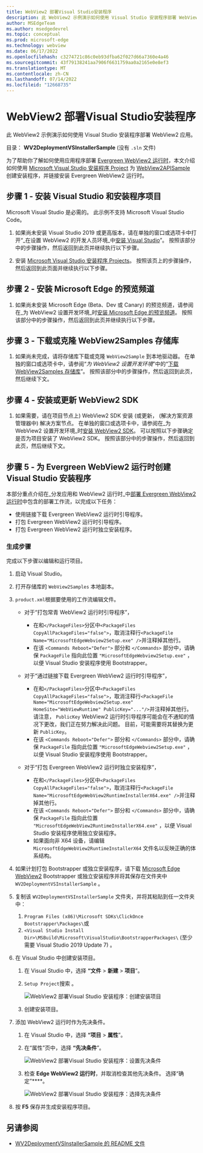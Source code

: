 ```yaml
---
title: WebView2 部署Visual Studio安装程序
description: 此 WebView2 示例演示如何使用 Visual Studio 安装程序部署 WebView2 应用。
author: MSEdgeTeam
ms.author: msedgedevrel
ms.topic: conceptual
ms.prod: microsoft-edge
ms.technology: webview
ms.date: 06/17/2022
ms.openlocfilehash: c3274721c86c0eb93dfba62f027d66a7360e4a46
ms.sourcegitcommit: 43f79138241aa7906f6631759aa0a2165e0e8ef3
ms.translationtype: MT
ms.contentlocale: zh-CN
ms.lasthandoff: 07/14/2022
ms.locfileid: "12668735"
---
```

# <a name="webview2-deployment-visual-studio-installer"></a>WebView2 部署Visual Studio安装程序

此 WebView2 示例演示如何使用 Visual Studio 安装程序部署 WebView2 应用。

目录： **WV2DeploymentVSInstallerSample** (没有 `.sln` 文件) 

为了帮助你了解如何使用应用程序部署 [Evergreen WebView2 运行时](/microsoft-edge/webview2/concepts/distribution#deploying-the-evergreen-webview2-runtime)，本文介绍如何使用 [Microsoft Visual Studio 安装程序 Project](https://marketplace.visualstudio.com/items?itemName=visualstudioclient.MicrosoftVisualStudio2017InstallerProjects) 为 [WebView2APISample](https://github.com/MicrosoftEdge/WebView2Samples/tree/main/SampleApps/WebView2APISample#readme) 创建安装程序，并链接安装 Evergreen WebView2 运行时。

<!-- ====================================================================== -->
## <a name="step-1---install-visual-studio-and-installer-projects"></a>步骤 1 - 安装 Visual Studio 和安装程序项目

Microsoft Visual Studio 是必需的。 此示例不支持 Microsoft Visual Studio Code。

1. 如果尚未安装 Visual Studio 2019 或更高版本，请在单独的窗口或选项卡中打开“_在设置 WebView2 的开发人员环境_中[安装 Visual Studio](../how-to/machine-setup.md#install-visual-studio)”。  按照该部分中的步骤操作，然后返回到此页并继续执行以下步骤。

1. 安装 [Microsoft Visual Studio 安装程序 Projects](https://marketplace.visualstudio.com/items?itemName=visualstudioclient.MicrosoftVisualStudio2017InstallerProjects)。 按照该页上的步骤操作，然后返回到此页面并继续执行以下步骤。

<!-- ====================================================================== -->
## <a name="step-2---install-a-preview-channel-of-microsoft-edge"></a>步骤 2 - 安装 Microsoft Edge 的预览频道

1. 如果尚未安装 Microsoft Edge (Beta、Dev 或 Canary) 的预览频道，请参阅在_为 WebView2 设置开发环境_时[安装 Microsoft Edge 的预览频道](../how-to/machine-setup.md#install-a-preview-channel-of-microsoft-edge)。  按照该部分中的步骤操作，然后返回到此页并继续执行以下步骤。


<!-- ====================================================================== -->
## <a name="step-3---download-or-clone-the-webview2samples-repo"></a>步骤 3 - 下载或克隆 WebView2Samples 存储库

1. 如果尚未完成，请将存储库下载或克隆 `WebView2Sample` 到本地驱动器。  在单独的窗口或选项卡中，请参阅“_为 WebView2 设置开发环境_”中的“[下载 WebView2Samples 存储库](../how-to/machine-setup.md#download-the-webview2samples-repo)”。  按照该部分中的步骤操作，然后返回到此页，然后继续下文。


<!-- ====================================================================== -->
<!-- ## Step 5 - Open .sln in Visual Studio -->

<!-- 1. On your local drive, open the `.sln` file in Visual Studio, in the directory:

   *  `<your-repos-directory>/WebView2Samples/SampleApps/WV2DeploymentVSInstallerSample/WV2DeploymentVSInstallerSample.sln`

   or:

   *  `<your-repos-directory>/WebView2Samples-main/SampleApps/WV2DeploymentVSInstallerSample/WV2DeploymentVSInstallerSample.sln` -->


<!-- ====================================================================== -->
<!-- 1. **Visual Studio workloads** - If prompted, install any Visual Studio workloads that are requested.  In a separate window or tab, see [Install Visual Studio workloads](../how-to/machine-setup.md#install-visual-studio-workloads) in _Set up your Dev environment for WebView2_.  Follow the steps in that section, and then return to this page and continue below. -->

   <!-- Solution Explorer shows the **WV2DeploymentVSInstallerSample** project. -->

   <!-- Solution Explorer shows the **WV2DeploymentVSInstallerSample** project: -->

   <!-- ![The WV2DeploymentVSInstallerSample sample opened in Visual Studio in Solution Explorer.](media/wv2deploymentvsinstallersample-in-solution-explorer.png) -->
   <!--todo: create png-->


<!-- ====================================================================== -->
## <a name="step-4---install-or-update-the-webview2-sdk"></a>步骤 4 - 安装或更新 WebView2 SDK

1. 如果需要，请在项目节点上) WebView2 SDK 安装 (或更新， (解决方案资源管理器中) 解决方案节点。  在单独的窗口或选项卡中，请参阅在_为 WebView2 设置开发环境_时[安装 WebView2 SDK](../how-to/machine-setup.md#install-the-webview2-sdk)。  可以按照以下步骤确定是否为项目安装了 WebView2 SDK。  按照该部分中的步骤操作，然后返回到此页，然后继续下文。


<!-- ====================================================================== -->
<!-- 1. In Visual Studio, select **Debug** > **Start Debugging** (`F5`). -->

   <!-- The sample app window opens. -->


<!-- 1. In the sample app window, use the sample app.  In the Visual Studio code editor, inspect the code; see [README file for WV2DeploymentVSInstallerSample](https://github.com/MicrosoftEdge/WebView2Samples/tree/main/SampleApps/WV2DeploymentVSInstallerSample#readme). -->

<!-- 1. Close the sample app window. -->


<!-- ====================================================================== -->
## <a name="step-5---create-a-visual-studio-installer-for-the-evergreen-webview2-runtime"></a>步骤 5 - 为 Evergreen WebView2 运行时创建 Visual Studio 安装程序

本部分重点介绍在_分发应用和 WebView2 运行时_中[部署 Evergreen WebView2 运行时](/microsoft-edge/webview2/concepts/distribution#deploying-the-evergreen-webview2-runtime)中包含的部署工作流，以完成以下任务：

* 使用链接下载 Evergreen WebView2 运行时引导程序。
* 打包 Evergreen WebView2 运行时引导程序。
* 打包 Evergreen WebView2 运行时独立安装程序。

### <a name="build-steps"></a>生成步骤

完成以下步骤以编辑和运行项目。

1. 启动 Visual Studio。

1. 打开存储库的 `WebView2Samples` 本地副本。

1. `product.xml`根据要使用的工作流编辑文件。

    * 对于“打包常青 WebView2 运行时引导程序”，
        * 在和`</PackageFiles>`分区中`<PackageFiles CopyAllPackageFiles="false">`，取消注释行`<PackageFile Name="MicrosoftEdgeWebview2Setup.exe" />`并注释掉其他行。
        * 在该 `<Commands Reboot="Defer">` 部分和 `</Commands>` 部分中，请确保 `PackageFile` 指向此位置 `"MicrosoftEdgeWebview2Setup.exe"` ，以便 Visual Studio 安装程序使用 Bootstrapper。

    * 对于“通过链接下载 Evergreen WebView2 运行时引导程序”，
        * 在和`</PackageFiles>`分区中`<PackageFiles CopyAllPackageFiles="false">`，取消注释行`<PackageFile Name="MicrosoftEdgeWebview2Setup.exe" HomeSite="WebViewRuntime" PublicKey="..."/>`并注释掉其他行。 请注意， `PublicKey` WebView2 运行时引导程序可能会在不通知的情况下更改，我们正在努力解决此问题。 目前，可能需要将其替换为更新 `PublicKey`。
        * 在该 `<Commands Reboot="Defer">` 部分和 `</Commands>` 部分中，请确保 `PackageFile` 指向此位置 `"MicrosoftEdgeWebview2Setup.exe"` ，以便 Visual Studio 安装程序使用 Bootstrapper。

    * 对于“打包 Evergreen WebView2 运行时独立安装程序”，
        * 在和`</PackageFiles>`分区中`<PackageFiles CopyAllPackageFiles="false">`，取消注释行`<PackageFile Name="MicrosoftEdgeWebView2RuntimeInstallerX64.exe" />`并注释掉其他行。
        * 在该 `<Commands Reboot="Defer">` 部分和 `</Commands>` 部分中，请确保 `PackageFile` 指向此位置 `"MicrosoftEdgeWebView2RuntimeInstallerX64.exe"` ，以便 Visual Studio 安装程序使用独立安装程序。
        * 如果面向非 X64 设备，请编辑 `MicrosoftEdgeWebView2RuntimeInstallerX64` 文件名以反映正确的体系结构。

1. 如果计划打包 Bootstrapper 或独立安装程序，请下载 [Microsoft Edge WebView2](https://developer.microsoft.com/microsoft-edge/webview2/) Bootstrapper 或独立安装程序并将其保存在文件夹中 `WV2DeploymentVSInstallerSample` 。

1. 复制该 `WV2DeploymentVSInstallerSample` 文件夹，并将其粘贴到任一文件夹中：
   1. `Program Files (x86)\Microsoft SDKs\ClickOnce Bootstrapper\Packages\`或
   1. `<Visual Studio Install Dir>\MSBuild\Microsoft\VisualStudio\BootstrapperPackages\`  (至少需要 Visual Studio 2019 Update 7) 。

1. 在 Visual Studio 中创建安装项目。 
   1. 在 Visual Studio 中，选择 **“文件** > **新建** > **项目**”。 
   1. `Setup Project`搜索 。

       ![WebView2 部署Visual Studio 安装程序：创建安装项目](wv2deploymentvsinstallersample-images/create-setup-project.png)

   1. 创建安装项目。

1. 添加 WebView2 运行时作为先决条件。 
   1. 在 Visual Studio 中，选择 **“项目** > **属性**”。
   1. 在“属性”页中，选择 **“先决条件**”。

       ![WebView2 部署Visual Studio 安装程序：设置先决条件](wv2deploymentvsinstallersample-images/setup-prerequisites.png)

   1. 检查 **Edge WebView2 运行时**，并取消检查其他先决条件。 选择“确定”****。
   
       ![WebView2 部署Visual Studio 安装程序：选择先决条件](wv2deploymentvsinstallersample-images/select-prerequisites.png)

1. 按 **F5** 保存并生成安装程序项目。


<!-- ====================================================================== -->
## <a name="see-also"></a>另请参阅

* [WV2DeploymentVSInstallerSample 的 README 文件](https://github.com/MicrosoftEdge/WebView2Samples/tree/main/SampleApps/WV2DeploymentVSInstallerSample#readme)
